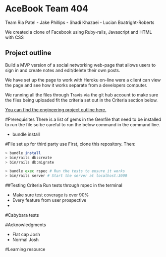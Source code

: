 # AceBook Team 404

Team 
Ria Patel - Jake Phillips - Shadi Khazaei - Lucian Boatright-Roberts

We created a clone of Facebook using Ruby-rails, Javascript and HTML with CSS


## Project outline
Build a MVP version of a social networking web-page that allows users to sign in and create notes and edit/delete their own posts.

We have set up the page to work with Heroku on-line were a client can view the page and see how it works separate from a developers computer.

We running all the files through Travis via the git hub account to make sure the files being uploaded fit the criteria set out in the Criteria section below.

[You can find the engineering project outline here.](https://github.com/makersacademy/course/tree/master/engineering_projects/rails)


#Prerequisites
There is a list of gems in the Gemfile that need to be installed to run the file so be careful to run the below command in the command line.
- bundle install 

#File set up for third party use 
First, clone this repository. Then:
```bash
> bundle install
> bin/rails db:create
> bin/rails db:migrate

> bundle exec rspec # Run the tests to ensure it works
> bin/rails server # Start the server at localhost:3000
```



##Testing Criteria 
Run tests through rspec in the terminal
- Make sure test coverage is over 90%
- Every feature from user prospective 
- 

#Cabybara tests






#Acknowledgments
- Flat cap Josh
- Normal Josh


#Learning resource 






















